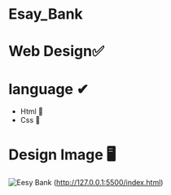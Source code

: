 # Esay_Bank
# Web Design✅

# language ✔
  * Html  📱
  * Css 📱

# Design Image 🖥
![Eesy Bank](https://user-images.githubusercontent.com/102246990/170894063-091af912-5cfa-4bd7-859f-6dfcd1776d56.png)
(http://127.0.0.1:5500/index.html)
